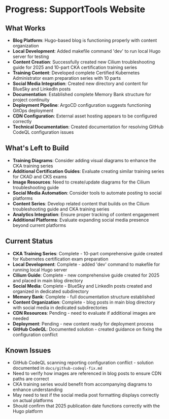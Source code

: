 # Progress: SupportTools Website

## What Works
- **Blog Platform**: Hugo-based blog is functioning properly with content organization
- **Local Development**: Added makefile command 'dev' to run local Hugo server for testing
- **Content Creation**: Successfully created new Cilium troubleshooting guide for 2025 and 10-part CKA certification training series
- **Training Content**: Developed complete Certified Kubernetes Administrator exam preparation series with 10 parts
- **Social Media Integration**: Created new directory and content for BlueSky and LinkedIn posts
- **Documentation**: Established complete Memory Bank structure for project continuity
- **Deployment Pipeline**: ArgoCD configuration suggests functioning GitOps deployment
- **CDN Configuration**: External asset hosting appears to be configured correctly
- **Technical Documentation**: Created documentation for resolving GitHub CodeQL configuration issues

## What's Left to Build
- **Training Diagrams**: Consider adding visual diagrams to enhance the CKA training series
- **Additional Certification Guides**: Evaluate creating similar training series for CKAD and CKS exams
- **Image Resources**: Need to create/update diagrams for the Cilium troubleshooting guide
- **Social Media Automation**: Consider tools to automate posting to social platforms
- **Content Series**: Develop related content that builds on the Cilium troubleshooting guide and CKA training series
- **Analytics Integration**: Ensure proper tracking of content engagement
- **Additional Platforms**: Evaluate expanding social media presence beyond current platforms

## Current Status
- **CKA Training Series**: Complete - 10-part comprehensive guide created for Kubernetes certification exam preparation
- **Local Development**: Complete - added 'dev' command to makefile for running local Hugo server
- **Cilium Guide**: Complete - new comprehensive guide created for 2025 and placed in main blog directory
- **Social Media**: Complete - BlueSky and LinkedIn posts created and organized in dedicated subdirectory
- **Memory Bank**: Complete - full documentation structure established
- **Content Organization**: Complete - blog posts in main blog directory with social media in dedicated subdirectories
- **CDN Resources**: Pending - need to evaluate if additional images are needed
- **Deployment**: Pending - new content ready for deployment process
- **GitHub CodeQL**: Documented solution - created guidance on fixing the configuration conflict

## Known Issues
- GitHub CodeQL scanning reporting configuration conflict - solution documented in `docs/github-codeql-fix.md`
- Need to verify how images are referenced in blog posts to ensure CDN paths are correct
- CKA training series would benefit from accompanying diagrams to enhance understanding
- May need to test if the social media post formatting displays correctly on actual platforms
- Should confirm that 2025 publication date functions correctly with the Hugo platform
